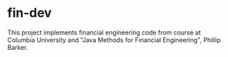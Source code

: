 fin-dev
=======

This project implements financial engineering code from course at Columbia University 
and "Java Methods for Financial Engineering", Phillip Barker.

